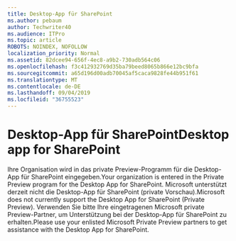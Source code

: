 ```yaml
---
title: Desktop-App für SharePoint
ms.author: pebaum
author: Techwriter40
ms.audience: ITPro
ms.topic: article
ROBOTS: NOINDEX, NOFOLLOW
localization_priority: Normal
ms.assetid: 82dcee94-656f-4ec8-a9b2-730adb564c06
ms.openlocfilehash: f3c412932769d35ba79beed8065b866e12bc9bfa
ms.sourcegitcommit: a65d196d00adb70045af5caca9828fe44b951f61
ms.translationtype: MT
ms.contentlocale: de-DE
ms.lasthandoff: 09/04/2019
ms.locfileid: "36755523"
---
```

# <a name="desktop-app-for-sharepoint"></a><span data-ttu-id="ae419-102">Desktop-App für SharePoint</span><span class="sxs-lookup"><span data-stu-id="ae419-102">Desktop app for SharePoint</span></span>

<span data-ttu-id="ae419-103">Ihre Organisation wird in das private Preview-Programm für die Desktop-App für SharePoint eingegeben.</span><span class="sxs-lookup"><span data-stu-id="ae419-103">Your organization is entered in the Private Preview program for the Desktop App for SharePoint.</span></span> <span data-ttu-id="ae419-104">Microsoft unterstützt derzeit nicht die Desktop-App für SharePoint (private Vorschau).</span><span class="sxs-lookup"><span data-stu-id="ae419-104">Microsoft does not currently support the Desktop App for SharePoint (Private Preview).</span></span> <span data-ttu-id="ae419-105">Verwenden Sie bitte Ihre eingetragenen Microsoft private Preview-Partner, um Unterstützung bei der Desktop-App für SharePoint zu erhalten.</span><span class="sxs-lookup"><span data-stu-id="ae419-105">Please use your enlisted Microsoft Private Preview partners to get assistance with the Desktop App for SharePoint.</span></span>

